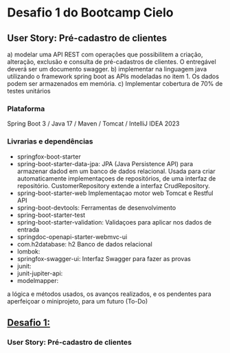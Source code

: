 # Desafio 1 do Bootcamp Cielo
## User Story: Pré-cadastro de clientes
a) modelar uma API REST com operações que possibilitem a criação, alteração, exclusão e consulta de pré-cadastros de clientes. O entregável deverá ser um documento swagger.
b) implementar na linguagem java utilizando o framework spring boot as APIs modeladas no item 1. Os dados podem ser armazenados em memória.
c) Implementar cobertura de 70% de testes unitários
### Plataforma
Spring Boot 3 / Java 17 / Maven / Tomcat / IntelliJ IDEA 2023
### Livrarias e dependências
- springfox-boot-starter
- spring-boot-starter-data-jpa: JPA (Java Persistence API) para armazenar dadod em um banco de dados relacional. Usada para criar automaticamente implementaçoes de repositórios, de uma interfaz de repositório.
CustomerRepository extende a interfaz CrudRepository.
- spring-boot-starter-web Implementaçao motor web Tomcat e Restful API
- spring-boot-devtools: Ferramentas de desenvolvimento
- spring-boot-starter-test
- spring-boot-starter-validation: Validaçoes para aplicar nos dados de entrada
- springdoc-openapi-starter-webmvc-ui
- com.h2database: h2 Banco de dados relacional
- lombok:
- springfox-swagger-ui: Interfaz Swagger para fazer as provas
- junit:
- junit-jupiter-api:
- modelmapper:




a lógica e métodos usados, os avanços realizados,
e os pendentes para aperfeiçoar o miniprojeto, para um
futuro (To-Do)
## [Desafio 1:](../../tree/main/desafio1)
### User Story: Pré-cadastro de clientes

